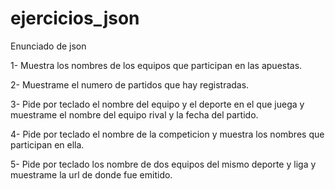 # ejercicios_json

Enunciado de json

1- Muestra los nombres de los equipos que participan en las apuestas.

2- Muestrame el numero de partidos que hay registradas.

3- Pide por teclado el nombre del equipo y el deporte en el que juega y muestrame el nombre del equipo rival y la fecha del partido.

4- Pide por teclado el nombre de la competicion y muestra los nombres que participan en ella.

5- Pide por teclado los nombre de dos equipos del mismo deporte y liga y muestrame la url de donde fue emitido.
